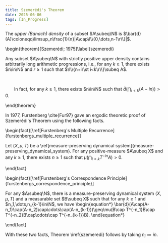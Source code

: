 ```yaml
---
title: Szemerédi's Theorem
date: 2025-06-06
tags: [In_Progress]
---
```


The _upper (Banach) density_ of a subset $A\subeq\N$ is $\bar{d}(A)\coloneqq\limsup_n\frac{1}{n}|A\cap\l\\{0,\dots,n-1\r\\}|$.

\begin{theorem}[Szemerédi; 1975]\label{szemeredi}

Any subset $A\subeq\N$ with strictly positive upper density contains arbitrarily long arithmetic progressions, i.e., for any $k\geq1$, there exists $n\in\N$ and $r\geq1$ such that $\l\\{n+ir\st i<k\r\\}\subeq A$.

<br>

&emsp;&emsp;In fact, for any $k\geq1$, there exists $n\in\N$ such that $\bar{d}(\bigcap_{i<k}(A-in))>0$.

\end{theorem}

In 1977, Furstenberg \cite{Fur97} gave an ergodic theoretic proof of Szemerédi's Theorem using the following facts.

\begin{fact}[\ref[Furstenberg's Multiple Recurrence]{furstenbergs_multiple_recurrence}]

Let $(X,\mu,T)$ be a \ref[measure-preserving dynamical system]{measure-preserving_dynamical_system}. For any positive-measure $A\subeq X$ and any $k\geq1$, there exists $n\geq1$ such that $\mu(\bigcap_{i<k}T^{-in}A)>0$.

\end{fact}

\begin{fact}[\ref[Furstenberg's Correspondence Principle]{furstenbergs_correspondence_principle}]

For any $A\subeq\N$, there is a measure-preserving dynamical system $(X,\mu,T)$ and a measurable set $B\subeq X$ such that for any $k\geq1$ and $n_1,\dots,n_{k-1}\in\N$, we have
\begin{equation*}
    \bar{d}(A\cap(A-n\_1)\cap(A-n\_2)\cap\cdots\cap(A-n\_{k-1}))\geq\mu(B\cap T^{-n\_1}B\cap T^{-n\_2}B\cap\cdots\cap T^{-n\_{k-1}}B).
\end{equation*}

\end{fact}

With these two facts, Theorem \iref{szemeredi} follows by taking $n_i\coloneqq in$.

